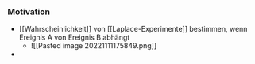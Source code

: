 ### Motivation
+ [[Wahrscheinlichkeit]] von [[Laplace-Experimente]] bestimmen, wenn Ereignis A von Ereignis B abhängt
	+ ![[Pasted image 20221111175849.png]]
+ 